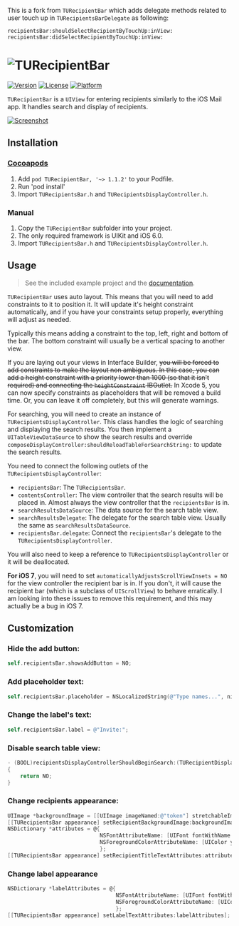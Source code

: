This is a fork from `TURecipientBar` which adds delegate methods related to user touch up in `TURecipientsBarDelegate` as following:

```
recipientsBar:shouldSelectRecipientByTouchUp:inView:
recipientsBar:didSelectRecipientByTouchUp:inView:
```

# ![TURecipientBar](http://f.cl.ly/items/2t2b39213t130o2N2w2S/WordMark.svg) 

[![Version](https://img.shields.io/cocoapods/v/TURecipientBar.svg?style=flat)](http://cocoadocs.org/docsets/TURecipientBar)
[![License](https://img.shields.io/cocoapods/l/TURecipientBar.svg?style=flat)](http://cocoadocs.org/docsets/TURecipientBar)
[![Platform](https://img.shields.io/cocoapods/p/TURecipientBar.svg?style=flat)](http://cocoadocs.org/docsets/TURecipientBar)

`TURecipientBar` is a `UIView` for entering recipients similarly to the iOS Mail app. It handles search and display of recipients.

[![Screenshot](Screenshot.gif)](http://cl.ly/1h2Y3D0V3j2x)

## Installation

### [Cocoapods](http://cocoapods.org)

1. Add `pod TURecipientBar, '~> 1.1.2'` to your Podfile.
2. Run 'pod install'
3. Import `TURecipientsBar.h` and `TURecipientsDisplayController.h`.

### Manual

1. Copy the `TURecipientBar` subfolder into your project.
2. The only required framework is UIKit and iOS 6.0.
3. Import `TURecipientsBar.h` and `TURecipientsDisplayController.h`.

## Usage

> See the included example project and the [documentation](http://cocoadocs.org/docsets/TURecipientBar/).

`TURecipientBar` uses auto layout. This means that you will need to add constraints to it to position it. It will update it's height constraint automatically, and if you have your constraints setup properly, everything will adjust as needed.

Typically this means adding a constraint to the top, left, right and bottom of the bar. The bottom constraint will usually be a vertical spacing to another view.

If you are laying out your views in Interface Builder, ~~you will be forced to add constraints to make the layout non ambiguous. In this case, you can add a height constraint with a priority lower than 1000 (so that it isn't required) and connecting the `heightConstraint` IBOutlet.~~ In Xcode 5, you can now specify constraints as placeholders that will be removed a build time. Or, you can leave it off completely, but this will generate warnings.

For searching, you will need to create an instance of `TURecipientsDisplayController`. This class handles the logic of searching and displaying the search results. You then implement a `UITableViewDataSource` to show the search results and override `composeDisplayController:shouldReloadTableForSearchString:` to update the search results.

You need to connect the following outlets of the `TURecipientsDisplayController`:

- `recipientsBar`: The `TURecipientsBar`.
- `contentsController`: The view controller that the search results will be placed in. Almost always the view controller that the `recipientsBar` is in.
- `searchResultsDataSource`: The data source for the search table view.
- `searchResultsDelegate`: The delegate for the search table view. Usually the same as `searchResultsDataSource`.
- `recipientsBar.delegate`: Connect the `recipientsBar`'s delegate to the `TURecipientsDisplayController`.

You will also need to keep a reference to `TURecipientsDisplayController` or it will be deallocated.

**For iOS 7**, you will need to set `automaticallyAdjustsScrollViewInsets = NO` for the view controller the recipient bar is in. If you don't, it will cause the recipient bar (which is a subclass of `UIScrollView`) to behave erratically. I am looking into these issues to remove this requirement, and this may actually be a bug in iOS 7.

## Customization

### Hide the add button:

```  objective-c
self.recipientsBar.showsAddButton = NO;
```

### Add placeholder text:

```  objective-c
self.recipientsBar.placeholder = NSLocalizedString(@"Type names...", nil);
```

### Change the label's text:

```  objective-c
self.recipientsBar.label = @"Invite:";
```

### Disable search table view:

```  objective-c
- (BOOL)recipientsDisplayControllerShouldBeginSearch:(TURecipientDisplayController *)controller
{
	return NO;
}
```

### Change recipients appearance:

```  objective-c
UIImage *backgroundImage = [[UIImage imageNamed:@"token"] stretchableImageWithLeftCapWidth:14.0 topCapHeight:0.0];
[[TURecipientsBar appearance] setRecipientBackgroundImage:backgroundImage forState:UIControlStateNormal];
NSDictionary *attributes = @{
                             NSFontAttributeName: [UIFont fontWithName:@"American Typewriter" size:14.0],
                             NSForegroundColorAttributeName: [UIColor yellowColor],
                             };
[[TURecipientsBar appearance] setRecipientTitleTextAttributes:attributes forState:UIControlStateNormal];
```

### Change label appearance

```  objective-c
NSDictionary *labelAttributes = @{
                                  NSFontAttributeName: [UIFont fontWithName:@"Marker Felt" size:14.0],
                                  NSForegroundColorAttributeName: [UIColor redColor],
                                  };
[[TURecipientsBar appearance] setLabelTextAttributes:labelAttributes];
```
